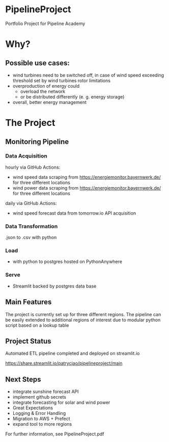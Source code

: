 # PipelineProject
Portfolio Project for Pipeline Academy

# Why?

## Possible use cases:

- wind turbines need to be switched off, in case of wind speed exceeding threshold set by wind turbines rotor limitations
- overproduction of energy could 
  - overload the network
  - or be distributed differently (e. g. energy storage) 
- overall, better energy management

# The Project

## Monitoring Pipeline

### Data Acquisition

hourly via GitHub Actions:

- wind speed data scraping from https://energiemonitor.bayernwerk.de/ for three different locations
- wind power data scraping from https://energiemonitor.bayernwerk.de/ for three different locations

daily via GitHub Actions:

- wind speed forecast data from tomorrow.io API acquisition 

### Data Transformation

.json to .csv with python

### Load

- with python to postgres hosted on PythonAnywhere

### Serve

- Streamlit backed by postgres data base

## Main Features

The project is currently set up for three different regions. The pipeline can be easily extended to additional regions of interest due to modular python script based on a lookup table

## Project Status

Automated ETL pipeline completed and deployed on streamlit.io

https://share.streamlit.io/patrycjao/pipelineproject/main

## Next Steps

- integrate sunshine forecast API
- implement github secrets
- integrate forecasting for solar and wind power
- Great Expectations
- Logging & Error Handling
- Migration to AWS + Prefect
- expand tool to more regions

For further information, see PipelineProject.pdf



